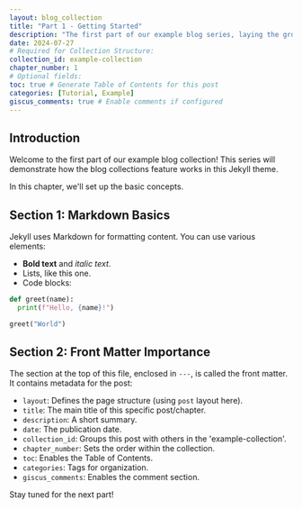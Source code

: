 ```yaml
---
layout: blog_collection
title: "Part 1 - Getting Started"
description: "The first part of our example blog series, laying the groundwork."
date: 2024-07-27
# Required for Collection Structure:
collection_id: example-collection
chapter_number: 1
# Optional fields:
toc: true # Generate Table of Contents for this post
categories: [Tutorial, Example]
giscus_comments: true # Enable comments if configured
---
```


## Introduction

Welcome to the first part of our example blog collection! This series will demonstrate how the blog collections feature works in this Jekyll theme.

In this chapter, we'll set up the basic concepts.

## Section 1: Markdown Basics

Jekyll uses Markdown for formatting content. You can use various elements:

- **Bold text** and _italic text_.
- Lists, like this one.
- Code blocks:

```python
def greet(name):
  print(f"Hello, {name}!")

greet("World")
```

## Section 2: Front Matter Importance

The section at the top of this file, enclosed in `---`, is called the front matter. It contains metadata for the post:

- `layout`: Defines the page structure (using `post` layout here).
- `title`: The main title of this specific post/chapter.
- `description`: A short summary.
- `date`: The publication date.
- `collection_id`: Groups this post with others in the 'example-collection'.
- `chapter_number`: Sets the order within the collection.
- `toc`: Enables the Table of Contents.
- `categories`: Tags for organization.
- `giscus_comments`: Enables the comment section.

Stay tuned for the next part!
